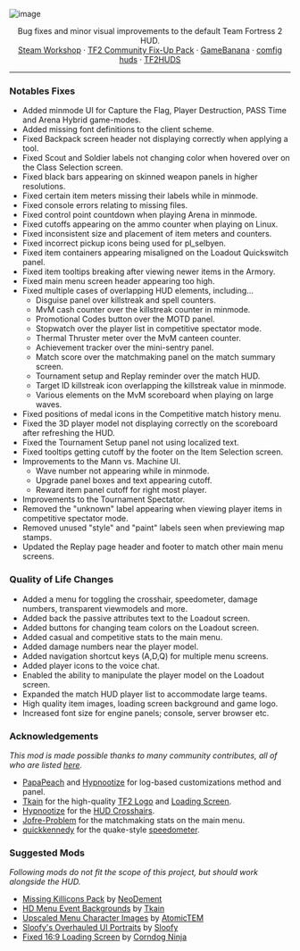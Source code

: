 ![image](https://user-images.githubusercontent.com/6818236/135372003-c609a9af-6765-4a3d-9964-d6875868c4f3.png)
<p align="center">
  Bug fixes and minor visual improvements to the default Team Fortress 2 HUD.
  <br />
  <a href="https://steamcommunity.com/workshop/filedetails/?id=2153598398">Steam Workshop</a> · <a href="https://steamcommunity.com/workshop/filedetails/?id=2156577890">TF2 Community Fix-Up Pack</a> · <a href="https://gamebanana.com/mods/26450">GameBanana</a> · <a href="https://comfig.app/huds/page/hud-fixes">comfig huds</a> · <a href="https://tf2huds.dev/hud/hud-fixes">TF2HUDS</a> 
</p>

---

### Notables Fixes
- Added minmode UI for Capture the Flag, Player Destruction, PASS Time and Arena Hybrid game-modes.
- Added missing font definitions to the client scheme.
- Fixed Backpack screen header not displaying correctly when applying a tool.
- Fixed Scout and Soldier labels not changing color when hovered over on the Class Selection screen.
- Fixed black bars appearing on skinned weapon panels in higher resolutions.
- Fixed certain item meters missing their labels while in minmode.
- Fixed console errors relating to missing files.
- Fixed control point countdown when playing Arena in minmode.
- Fixed cutoffs appearing on the ammo counter when playing on Linux.
- Fixed inconsistent size and placement of item meters and counters.
- Fixed incorrect pickup icons being used for pl_selbyen.
- Fixed item containers appearing misaligned on the Loadout Quickswitch panel.
- Fixed item tooltips breaking after viewing newer items in the Armory.
- Fixed main menu screen header appearing too high.
- Fixed multiple cases of overlapping HUD elements, including...
   - Disguise panel over killstreak and spell counters.
   - MvM cash counter over the killstreak counter in minmode.
   - Promotional Codes button over the MOTD panel.
   - Stopwatch over the player list in competitive spectator mode.
   - Thermal Thruster meter over the MvM canteen counter.
   - Achievement tracker over the mini-sentry panel.
   - Match score over the matchmaking panel on the match summary screen.
   - Tournament setup and Replay reminder over the match HUD.
   - Target ID killstreak icon overlapping the killstreak value in minmode.
   - Various elements on the MvM scoreboard when playing on large waves.
- Fixed positions of medal icons in the Competitive match history menu.
- Fixed the 3D player model not displaying correctly on the scoreboard after refreshing the HUD.
- Fixed the Tournament Setup panel not using localized text.
- Fixed tooltips getting cutoff by the footer on the Item Selection screen.
- Improvements to the Mann vs. Machine UI.
   - Wave number not appearing while in minmode.
   - Upgrade panel boxes and text appearing cutoff.
   - Reward item panel cutoff for right most player.
- Improvements to the Tournament Spectator.
- Removed the "unknown" label appearing when viewing player items in competitive spectator mode.
- Removed unused "style" and "paint" labels seen when previewing map stamps.
- Updated the Replay page header and footer to match other main menu screens.

### Quality of Life Changes
- Added a menu for toggling the crosshair, speedometer, damage numbers, transparent viewmodels and more.
- Added back the passive attributes text to the Loadout screen.
- Added buttons for changing team colors on the Loadout screen.
- Added casual and competitive stats to the main menu.
- Added damage numbers near the player model.
- Added navigation shortcut keys (A,D,Q) for multiple menu screens.
- Added player icons to the voice chat.
- Enabled the ability to manipulate the player model on the Loadout screen.
- Expanded the match HUD player list to accommodate large teams.
- High quality item images, loading screen background and game logo.
- Increased font size for engine panels; console, server browser etc.
   
### Acknowledgements
*This mod is made possible thanks to many community contributes, all of who are listed [here](https://github.com/CriticalFlaw/tf2hud-fixes/graphs/contributors).*
- [PapaPeach](https://github.com/PapaPeach) and [Hypnootize](https://github.com/Hypnootize) for log-based customizations method and panel.
- [Tkain](https://gamebanana.com/members/1582147) for the high-quality [TF2 Logo](https://gamebanana.com/mods/27061) and [Loading Screen](https://gamebanana.com/mods/285046).
- [Hypnootize](https://github.com/Hypnootize) for the [HUD Crosshairs](https://github.com/Hypnootize/TF2-HUD-Crosshairs).
- [Jofre-Problem](https://github.com/Jofre-Problem) for the matchmaking stats on the main menu.
- [quickkennedy](https://github.com/quickkennedy) for the quake-style [speedometer](https://www.teamfortress.tv/61625/speedometer-in-any-hud).

### Suggested Mods
*Following mods do not fit the scope of this project, but should work alongside the HUD.*
- [Missing Killicons Pack](https://steamcommunity.com/sharedfiles/filedetails/?id=2156604959) by [NeoDement](https://github.com/NeoDement)
- [HD Menu Event Backgrounds](https://gamebanana.com/mods/406953) by [Tkain](https://gamebanana.com/members/1582147)
- [Upscaled Menu Character Images](https://gamebanana.com/mods/287264) by [AtomicTEM](https://gamebanana.com/members/1528272)
- [Sloofy's Overhauled UI Portraits](https://gamebanana.com/mods/26400) by [Sloofy](https://gamebanana.com/members/1625037)
- [Fixed 16:9 Loading Screen](https://gamebanana.com/mods/397571) by [Corndog Ninja](https://gamebanana.com/members/890406)
